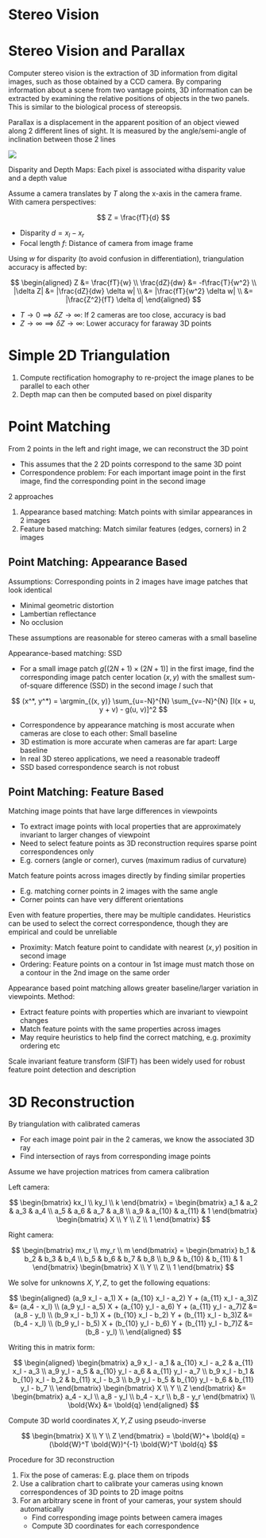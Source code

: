 # Stereo Vision

# Stereo Vision and Parallax

Computer stereo vision is the extraction of 3D information from digital images, such as those obtained by a CCD camera. By comparing information about a scene from two vantage points, 3D information can be extracted by examining the relative positions of objects in the two panels. This is similar to the biological process of stereopsis.

Parallax is a displacement in the apparent position of an object viewed along 2 different lines of sight. It is measured by the angle/semi-angle of inclination between those 2 lines

![](https://www.researchgate.net/publication/257922664/figure/fig7/AS:668220231008265@1536327526891/Concept-of-stereoscopic-viewing-By-fusing-left-and-right-images-the-brain-perceives.ppm)

Disparity and Depth Maps: Each pixel is associated witha disparity value and a depth value

Assume a camera translates by $T$ along the x-axis in the camera frame. With camera perspectives:

$$
Z = \frac{fT}{d}
$$

-   Disparity $d = x_l - x_r$
-   Focal length $f$: Distance of camera from image frame

Using $w$ for disparity (to avoid confusion in differentiation), triangulation accuracy is affected by:

$$
\begin{aligned}
Z &= \frac{fT}{w} \\
\frac{dZ}{dw} &= -f\frac{T}{w^2} \\
|\delta Z| &= |\frac{dZ}{dw} \delta w| \\
&= |\frac{fT}{w^2} \delta w| \\
&= |\frac{Z^2}{fT} \delta d|
\end{aligned}
$$

-   $T \to 0 \implies \delta Z \to \infty$: If 2 cameras are too close, accuracy is bad
-   $Z \to \infty \implies \delta Z \to \infty$: Lower accuracy for faraway 3D points

# Simple 2D Triangulation

1. Compute rectification homography to re-project the image planes to be parallel to each other
2. Depth map can then be computed based on pixel disparity

# Point Matching

From 2 points in the left and right image, we can reconstruct the 3D point

-   This assumes that the 2 2D points correspond to the same 3D point
-   Correspondence problem: For each important image point in the first image, find the corresponding point in the second image

2 approaches

1. Appearance based matching: Match points with similar appearances in 2 images
2. Feature based matching: Match similar features (edges, corners) in 2 images

## Point Matching: Appearance Based

Assumptions: Corresponding points in 2 images have image patches that look identical

-   Minimal geometric distortion
-   Lambertian reflectance
-   No occlusion

These assumptions are reasonable for stereo cameras with a small baseline

Appearance-based matching: SSD

-   For a small image patch $g[(2N+1) \times (2N+1)]$ in the first image, find the corresponding image patch center location $(x, y)$ with the smallest sum-of-square difference (SSD) in the second image $I$ such that

$$
(x^*, y^*) = \argmin_{(x, y)} \sum_{u=-N}^{N} \sum_{v=-N}^{N} [I(x + u, y + v) - g(u, v)]^2
$$

-   Correspondence by appearance matching is most accurate when cameras are close to each other: Small baseline
-   3D estimation is more accurate when cameras are far apart: Large baseline
-   In real 3D stereo applications, we need a reasonable tradeoff
-   SSD based correspondence search is not robust

## Point Matching: Feature Based

Matching image points that have large differences in viewpoints

-   To extract image points with local properties that are approximately invariant to larger changes of viewpoint
-   Need to select feature points as 3D reconstruction requires sparse point correspondences only
-   E.g. corners (angle or corner), curves (maximum radius of curvature)

Match feature points across images directly by finding similar properties

-   E.g. matching corner points in 2 images with the same angle
-   Corner points can have very different orientations

Even with feature properties, there may be multiple candidates. Heuristics can be used to select the correct correspondence, though they are empirical and could be unreliable

-   Proximity: Match feature point to candidate with nearest $(x, y)$ position in second image
-   Ordering: Feature points on a contour in 1st image must match those on a contour in the 2nd image on the same order

Appearance based point matching allows greater baseline/larger variation in viewpoints. Method:

-   Extract feature points with properties which are invariant to viewpoint changes
-   Match feature points with the same properties across images
-   May require heuristics to help find the correct matching, e.g. proximity ordering etc

Scale invariant feature transform (SIFT) has been widely used for robust feature point detection and description

# 3D Reconstruction

By triangulation with calibrated cameras

-   For each image point pair in the 2 cameras, we know the associated 3D ray
-   Find intersection of rays from corresponding image points

Assume we have projection matrices from camera calibration

Left camera:

$$
\begin{bmatrix}
    kx_l \\ ky_l \\ k
\end{bmatrix} = \begin{bmatrix}
    a_1 & a_2 & a_3 & a_4 \\
    a_5 & a_6 & a_7 & a_8 \\
    a_9 & a_{10} & a_{11} & 1
\end{bmatrix} \begin{bmatrix}
    X \\ Y \\ Z \\ 1
\end{bmatrix}
$$

Right camera:

$$
\begin{bmatrix}
    mx_r \\ my_r \\ m
\end{bmatrix} = \begin{bmatrix}
    b_1 & b_2 & b_3 & b_4 \\
    b_5 & b_6 & b_7 & b_8 \\
    b_9 & b_{10} & b_{11} & 1
\end{bmatrix} \begin{bmatrix}
    X \\ Y \\ Z \\ 1
\end{bmatrix}
$$

We solve for unknowns $X, Y, Z$, to get the following equations:

$$
\begin{aligned}
    (a_9 x_l - a_1) X + (a_{10} x_l - a_2) Y + (a_{11} x_l - a_3)Z &= (a_4 - x_l) \\
    (a_9 y_l - a_5) X + (a_{10} y_l - a_6) Y + (a_{11} y_l - a_7)Z &= (a_8 - y_l) \\
    (b_9 x_l - b_1) X + (b_{10} x_l - b_2) Y + (b_{11} x_l - b_3)Z &= (b_4 - x_l) \\
    (b_9 y_l - b_5) X + (b_{10} y_l - b_6) Y + (b_{11} y_l - b_7)Z &= (b_8 - y_l) \\
\end{aligned}
$$

Writing this in matrix form:

$$
\begin{aligned}
\begin{bmatrix}
    a_9 x_l - a_1 & a_{10} x_l - a_2 & a_{11} x_l - a_3 \\
    a_9 y_l - a_5 & a_{10} y_l - a_6 & a_{11} y_l - a_7 \\
    b_9 x_l - b_1 & b_{10} x_l - b_2 & b_{11} x_l - b_3 \\
    b_9 y_l - b_5 & b_{10} y_l - b_6 & b_{11} y_l - b_7 \\
\end{bmatrix} \begin{bmatrix}
    X \\ Y \\ Z
\end{bmatrix} &= \begin{bmatrix}
    a_4 - x_l \\ a_8 - y_l \\ b_4 - x_r \\ b_8 - y_r
\end{bmatrix} \\
\bold{Wx} &= \bold{q}
\end{aligned}
$$

Compute 3D world coordinates $X, Y, Z$ using pseudo-inverse

$$
\begin{bmatrix}
    X \\ Y \\ Z
\end{bmatrix} = \bold{W}^+ \bold{q} = (\bold{W}^T \bold{W})^{-1} \bold{W}^T \bold{q}
$$

Procedure for 3D reconstruction

1. Fix the pose of cameras: E.g. place them on tripods
2. Use a calibration chart to calibrate your cameras using known correspondences of 3D points to 2D image poitns
3. For an arbitrary scene in front of your cameras, your system should automatically
    - Find corresponding image points between camera images
    - Compute 3D coordinates for each correspondence
